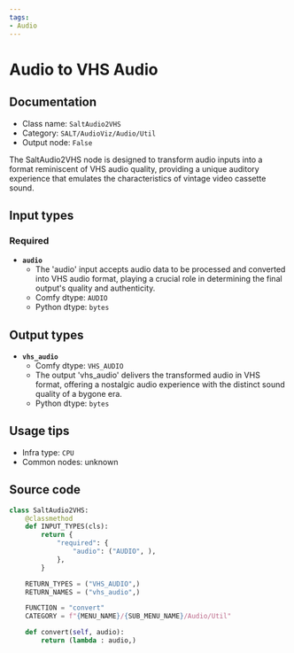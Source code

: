 ```yaml
---
tags:
- Audio
---
```


# Audio to VHS Audio
## Documentation
- Class name: `SaltAudio2VHS`
- Category: `SALT/AudioViz/Audio/Util`
- Output node: `False`

The SaltAudio2VHS node is designed to transform audio inputs into a format reminiscent of VHS audio quality, providing a unique auditory experience that emulates the characteristics of vintage video cassette sound.
## Input types
### Required
- **`audio`**
    - The 'audio' input accepts audio data to be processed and converted into VHS audio format, playing a crucial role in determining the final output's quality and authenticity.
    - Comfy dtype: `AUDIO`
    - Python dtype: `bytes`
## Output types
- **`vhs_audio`**
    - Comfy dtype: `VHS_AUDIO`
    - The output 'vhs_audio' delivers the transformed audio in VHS format, offering a nostalgic audio experience with the distinct sound quality of a bygone era.
    - Python dtype: `bytes`
## Usage tips
- Infra type: `CPU`
- Common nodes: unknown


## Source code
```python
class SaltAudio2VHS:
    @classmethod
    def INPUT_TYPES(cls):
        return {
            "required": {
                "audio": ("AUDIO", ), 
            },
        }

    RETURN_TYPES = ("VHS_AUDIO",)
    RETURN_NAMES = ("vhs_audio",)

    FUNCTION = "convert"
    CATEGORY = f"{MENU_NAME}/{SUB_MENU_NAME}/Audio/Util"

    def convert(self, audio):
        return (lambda : audio,)

```
